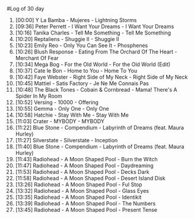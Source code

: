 #Log of 30 day

1. [00:00] Y La Bamba - Mujeres - Lightning Storms
1. [09:36] Peter Perrett - I Want Your Dreams - I Want Your Dreams
1. [10:16] Tanika Charles - Tell Me Something - Tell Me Something
1. [10:20] Reptaliens - Shuggie II - Shuggie II
1. [10:23] Emily Reo - Only You Can See It - Phosphenes
1. [10:26] Blush Response - Eating From The Orchard Of The Heart - Merchant Of Fear
1. [10:34] Mega Bog - For the Old World - For the Old World (Edit)
1. [10:37] Cate le Bon - Home to You - Home To You
1. [10:42] Faye Webster - Right Side of My Neck - Right Side of My Neck
1. [10:45] Mattiel - Satis Factory - Je Ne Me Connais Pas
1. [10:48] The Black Tones - Cobain & Cornbread - Mama! There's A Spider In My Room
1. [10:52] Versing - 10000 - Offering
1. [10:55] Gemma - Only One - Only One
1. [10:58] Hatchie - Stay With Me - Stay With Me
1. [11:03] Crater - MYBODY - MYBODY
1. [11:22] Blue Stone - Compendium - Labyrinth of Dreams (feat. Maura Hurley)
1. [11:27] Silverstate - Silverstate - Inception
1. [11:40] Blue Stone - Compendium - Labyrinth of Dreams (feat. Maura Hurley)
1. [11:43] Radiohead - A Moon Shaped Pool - Burn the Witch
1. [11:47] Radiohead - A Moon Shaped Pool - Daydreaming
1. [11:53] Radiohead - A Moon Shaped Pool - Decks Dark
1. [11:58] Radiohead - A Moon Shaped Pool - Desert Island Disk
1. [13:26] Radiohead - A Moon Shaped Pool - Ful Stop
1. [13:32] Radiohead - A Moon Shaped Pool - Glass Eyes
1. [13:35] Radiohead - A Moon Shaped Pool - Identikit
1. [13:39] Radiohead - A Moon Shaped Pool - The Numbers
1. [13:45] Radiohead - A Moon Shaped Pool - Present Tense
